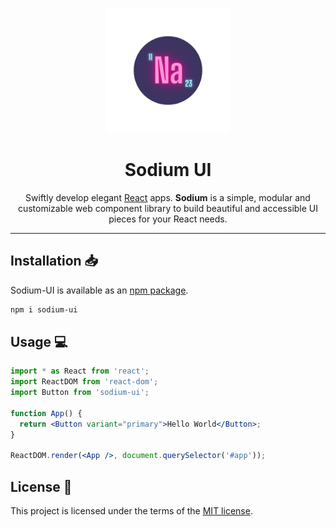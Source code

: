 <p align="center">
  <a href="https://github.com/sohamsshah/sodium-ui" rel="noopener" target="_blank"><img width="200" src="./public/sodium.png" alt="Material-UI logo"></a></p>
</p>

<h1 align="center"><b>Sodium UI</b></h1>

<div align="center">

Swiftly develop elegant [React](https://reactjs.org/) apps. **Sodium** is a simple, modular and customizable web component library to build beautiful and accessible UI pieces for your React needs.

<!-- [![license](https://img.shields.io/badge/license-MIT-blue.svg)](https://github.com/sohamsshah/sodium-ui/blob/master/LICENSE) -->

</div>

---


## **Installation** 📥

Sodium-UI is available as an [npm package](https://www.npmjs.com/package/sodium-ui).

```sh
npm i sodium-ui
```

## **Usage** 💻

```jsx
import * as React from 'react';
import ReactDOM from 'react-dom';
import Button from 'sodium-ui';

function App() {
  return <Button variant="primary">Hello World</Button>;
}

ReactDOM.render(<App />, document.querySelector('#app'));
```

## **License** 📜

This project is licensed under the terms of the
[MIT license](/LICENSE).




